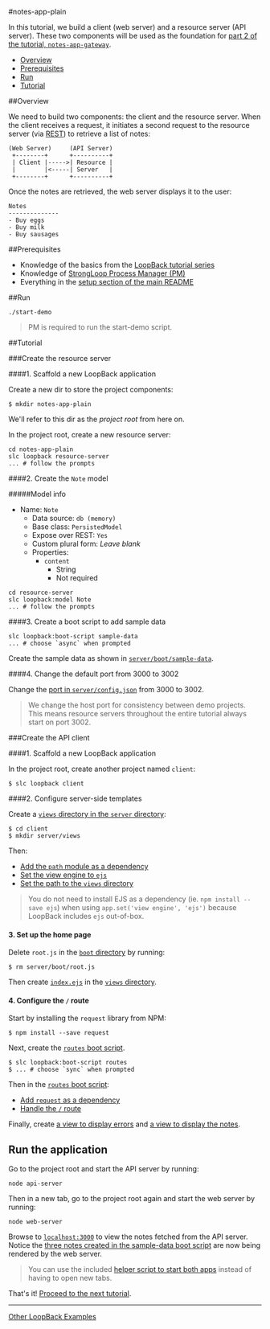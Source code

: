 #notes-app-plain

In this tutorial, we build a client (web server) and a resource server (API
server). These two components will be used as the foundation for [part 2 of the
tutorial, `notes-app-gateway`](../notes-app-gateway).

- [Overview](#overview)
- [Prerequisites](#prerequisites)
- [Run](#run)
- [Tutorial](#tutorial)

##Overview

We need to build two components: the client and the resource server. When the
client receives a request, it initiates a second request to the resource server
(via [REST](http://en.wikipedia.org/wiki/Representational_state_transfer)) to
retrieve a list of notes:

```
(Web Server)     (API Server)
 +--------+      +----------+
 | Client |----->| Resource |
 |        |<-----| Server   |
 +--------+      +----------+
```

Once the notes are retrieved, the web server displays it to the user:

```
Notes
--------------
- Buy eggs
- Buy milk
- Buy sausages
```

##Prerequisites

- Knowledge of the basics from the [LoopBack tutorial series](https://github.com/strongloop/loopback-example#tutorial-series)
- Knowledge of [StrongLoop Process Manager (PM)](http://docs.strongloop.com/display/SLC/Using+Process+Manager)
- Everything in the [setup section of the main README](https://github.com/strongloop/strong-gateway-demo#setup)

##Run

```
./start-demo
```

>PM is required to run the start-demo script.

##Tutorial

###Create the resource server

####1. Scaffold a new LoopBack application

Create a new dir to store the project components:

```
$ mkdir notes-app-plain
```

We'll refer to this dir as the *project root* from here on.

In the project root, create a new resource server:

```
cd notes-app-plain
slc loopback resource-server
... # follow the prompts
```

####2. Create the `Note` model

#####Model info

- Name: `Note`
  - Data source: `db (memory)`
  - Base class: `PersistedModel`
  - Expose over REST: `Yes`
  - Custom plural form: *Leave blank*
  - Properties:
    - `content`
      - String
      - Not required

```
cd resource-server
slc loopback:model Note
... # follow the prompts
```

####3. Create a boot script to add sample data

```
slc loopback:boot-script sample-data
... # choose `async` when prompted
```

Create the sample data as shown in [`server/boot/sample-data`](resource-server/server/boot/sample-data.js#L2-L16).

####4. Change the default port from 3000 to 3002

Change the [port in `server/config.json`](resource-server/server/config.json#L4)
from 3000 to 3002.

>We change the host port for consistency between demo projects. This means
resource servers throughout the entire tutorial always start on port 3002.

###Create the API client

####1. Scaffold a new LoopBack application

In the project root, create another project named `client`:

```
$ slc loopback client
```

####2. Configure server-side templates

Create a [`views` directory in the `server` directory](client/server/views):

```
$ cd client
$ mkdir server/views
```

Then:

- [Add the `path` module as a dependency](client/server/server.js#L3)
- [Set the view engine to `ejs`](client/server/server.js#L6)
- [Set the path to the `views` directory](client/server/server.js#L7)

>You do not need to install EJS as a dependency (ie. `npm install --save ejs`)
when using `app.set('view engine', 'ejs')` because LoopBack includes `ejs`
out-of-box.

#### 3. Set up the home page

Delete `root.js` in the [`boot` directory](web-server/server/boot) by running:

```
$ rm server/boot/root.js
```

Then create [`index.ejs`](web-server/server/views/index.ejs) in the [`views`
directory](web-server/server/views).

#### 4. Configure the `/` route

Start by installing the `request` library from NPM:

```
$ npm install --save request
```

Next, create the [`routes` boot script](web-server/server/boot/routes.js).

```
$ slc loopback:boot-script routes
$ ... # choose `sync` when prompted
```

Then in the [`routes` boot script](web-server/server/boot/routes.js):

- [Add `request` as a dependency](web-server/server/boot/routes.js#L1)
- [Handle the `/` route](web-server/server/boot/routes.js#L4-L18)

Finally, create [a view to display errors](web-server/server/views/error.ejs)
and [a view to display the notes](web-server/server/views/notes.ejs).

## Run the application

Go to the project root and start the API server by running:

```
node api-server
```

Then in a new tab, go to the project root again and start the web server by
running:

```
node web-server
```

Browse to [`localhost:3000`](http://localhost:3000) to view the notes fetched
from the API server. Notice the [three notes created in the sample-data boot
script](api-server/server/boot/sample-data.js#L6-L8) are now being rendered by
the web server.

> You can use the included [helper script to start both apps](server.js)
> instead of having to open new tabs.

That's it! [Proceed to the next tutorial](../notes-app-gateway).

---

[Other LoopBack Examples](https://github.com/strongloop/loopback-example)
